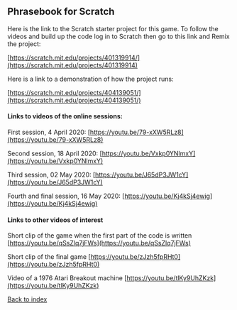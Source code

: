 ## Phrasebook for Scratch

Here is the link to the Scratch starter project for this game. To follow the videos and build up the code log in to Scratch then go to this link and Remix the project:

[https://scratch.mit.edu/projects/401319914/](https://scratch.mit.edu/projects/401319914)

Here is a link to a demonstration of how the project runs:

[https://scratch.mit.edu/projects/404139051/](https://scratch.mit.edu/projects/404139051/)


#### Links to videos of the online sessions:

First session, 4 April 2020:
[https://youtu.be/79-xXW5RLz8](https://youtu.be/79-xXW5RLz8)


Second session, 18 April 2020:
[https://youtu.be/Vxkp0YNlmxY](https://youtu.be/Vxkp0YNlmxY)


Third session, 02 May 2020:
[https://youtu.be/J65dP3JW1cY](https://youtu.be/J65dP3JW1cY)


Fourth and final session, 16 May 2020:
[https://youtu.be/Kj4kSj4ewig](https://youtu.be/Kj4kSj4ewig)

#### Links to other videos of interest

Short clip of the game when the first part of the code is written
[https://youtu.be/qSsZlq7jFWs](https://youtu.be/qSsZlq7jFWs)


Short clip of the final game
[https://youtu.be/zJzh5fpRHt0](https://youtu.be/zJzh5fpRHt0)


Video of a 1976 Atari Breakout machine
[https://youtu.be/tlKy9UhZKzk](https://youtu.be/tlKy9UhZKzk)


[Back to index](README.md)

